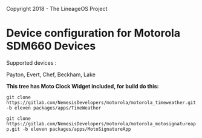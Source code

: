 Copyright 2018 - The LineageOS Project

Device configuration for Motorola SDM660 Devices
======================================

Supported devices :

Payton, Evert, Chef, Beckham, Lake

**This tree has Moto Clock Widget included, for build do this:**

`git clone https://gitlab.com/NemesisDevelopers/motorola/motorola_timeweather.git -b eleven packages/apps/TimeWeather`

`git clone https://gitlab.com/NemesisDevelopers/motorola/motorola_motosignatureapp.git -b eleven packages/apps/MotoSignatureApp`
